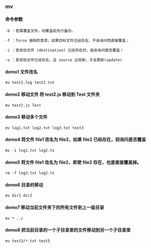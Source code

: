 ### mv

#### 命令参数

`-b ：若需覆盖文件，则覆盖前先行备份。`

`-f ：force 强制的意思，如果目标文件已经存在，不会询问而直接覆盖；`

`-i ：若目标文件 (destination) 已经存在时，就会询问是否覆盖！`

`-u ：若目标文件已经存在，且 source 比较新，才会更新(update)`

#### demo1 文件改名

`mv test1.log test2.txt`

#### demo2 移动文件 将 test2.js 移动到 Test 文件夹

`mv test2.js Test`

#### demo3 移动多个文件

`mv log1.txt log2.txt log3.txt test3`

#### demo4 将文件 file1 改名为 file2，如果 file2 已经存在，则询问是否覆盖

`mv -i log1.txt log2.tx`

#### demo5 将文件 file1 改名为 file2，即使 file2 存在，也是直接覆盖掉。

`rm -f log3.txt log2.ts`

#### demo6 目录的移动

`mv dir1 dir2`

#### demo7 移动当前文件夹下的所有文件到上一级目录

`mv * ../`

#### demo8 把当前目录的一个子目录里的文件移动到另一个子目录里

`mv test3/*.txt test5`
